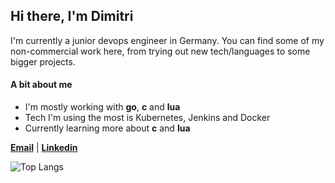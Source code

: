 ## Hi there, I'm Dimitri

I'm currently a junior devops engineer in Germany. 
You can find some of my non-commercial work here, from trying out new tech/languages to some bigger projects.

#### A bit about me
- I'm mostly working with **go**, **c** and **lua**
- Tech I'm using the most is Kubernetes, Jenkins and Docker
- Currently learning more about **c** and **lua**

[**Email**](mailto:dev@skryvvara.com) | [**Linkedin**](https://www.linkedin.com/in/dimitri-kaiser/)

![Top Langs](https://github-readme-stats.vercel.app/api/top-langs/?username=skryvvara&layout=compact&langs_count=8&theme=dark)
